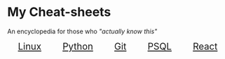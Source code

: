 # My Cheat-sheets
An encyclopedia for those who _"actually know this"_
<style>
    a   {font-size:1.5em}
</style>
<div style='display:flex; justify-content:space-around;'>
    <a href="./linux.md">
        Linux
    </a>
    <a href="python.md">
        Python
    </a>
    <a href="git.md">
        Git
    </a><a href="psql.md">
        PSQL
    </a>
    <a href="react.md">
        React
    </a>
</div>
